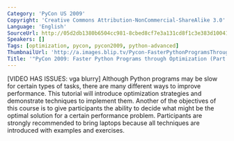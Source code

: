 ```yaml
---
Category: 'PyCon US 2009'
Copyright: 'Creative Commons Attribution-NonCommercial-ShareAlike 3.0'
Language: 'English'
SourceUrl: http://05d2db1380b6504cc981-8cbed8cf7e3a131cd8f1c3e383d10041.r93.cf2.rackcdn.com/pycon-us-2009/217_pycon-2009-faster-python-programs-through-optimization-part-1-of-3.mp4
Speakers: []
Tags: [optimization, pycon, pycon2009, python-advanced]
ThumbnailUrl: 'http://a.images.blip.tv/Pycon-FasterPythonProgramsThroughOptimizationPart001361-789.jpg'
Title: '"PyCon 2009: Faster Python Programs through Optimization (Part 1 of 3)"'
---
```

  
[VIDEO HAS ISSUES: vga blurry] Although Python programs may be slow for
certain types of tasks, there are many different ways to improve performance.
This tutorial will introduce optimization strategies and demonstrate
techniques to implement them. Another of the objectives of this course is to
give participants the ability to decide what might be the optimal solution for
a certain performance problem. Participants are strongly recommended to bring
laptops because all techniques are introduced with examples and exercises.

